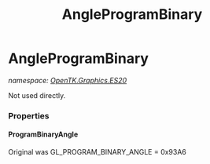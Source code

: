﻿---
title: AngleProgramBinary
---

# AngleProgramBinary
_namespace: [OpenTK.Graphics.ES20](N-OpenTK.Graphics.ES20.html)_

Not used directly.



### Properties

#### ProgramBinaryAngle
Original was GL_PROGRAM_BINARY_ANGLE = 0x93A6

